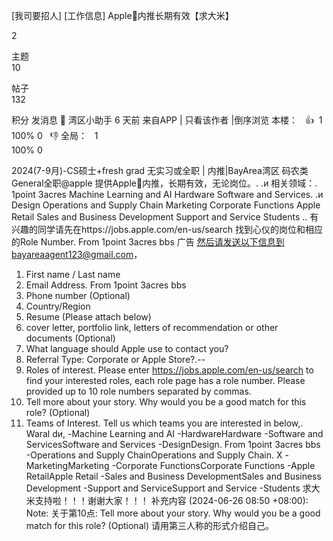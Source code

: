 [我司要招人] [工作信息] Apple🍎内推长期有效【求大米】

2

主题	
10

帖子	
132

积分
发消息	
🔗
 湾区小助手 6 天前 来自APP | 只看该作者 |倒序浏览
本楼：  	👍  1	
100%	0   👎
全局：  	1	
100%	0

2024(7-9月)-CS硕士+fresh grad 无实习或全职 | 内推|BayArea湾区 码农类General全职@apple
提供Apple🍎内推，长期有效，无论岗位。. .и
相关领域：. 1point 3acres
Machine Learning and AI
Hardware
Software and Services. .и
Design
Operations and Supply Chain
Marketing
Corporate Functions
Apple Retail
Sales and Business Development
Support and Service
Students
..
有兴趣的同学请先在https://jobs.apple.com/en-us/search 找到心仪的岗位和相应的Role Number. From 1point 3acres bbs
广告
然后请发送以下信息到bayareaagent123@gmail.com，
1. First name / Last name
2. Email Address. From 1point 3acres bbs
3. Phone number (Optional)
4. Country/Region
5. Resume (Please attach below)
6. cover letter, portfolio link, letters of recommendation or other documents (Optional)
7. What language should Apple use to contact you?
8. Referral Type: Corporate or Apple Store?.--
9. Roles of interest. Please enter https://jobs.apple.com/en-us/search to find your interested roles, each role page has a role number. Please provided up to 10 role numbers separated by commas.
10. Tell more about your story. Why would you be a good match for this role? (Optional)
11. Teams of Interest. Tell us which teams you are interested in below,. Waral dи,
-Machine Learning and AI
-HardwareHardware
-Software and ServicesSoftware and Services
-DesignDesign. From 1point 3acres bbs
-Operations and Supply ChainOperations and Supply Chain. Χ
-MarketingMarketing
-Corporate FunctionsCorporate Functions
-Apple RetailApple Retail
-Sales and Business DevelopmentSales and Business Development
-Support and ServiceSupport and Service
-Students
求大米支持啦！！！谢谢大家！！！
补充内容 (2024-06-26 08:50 +08:00):
Note: 关于第10点: Tell more about your story. Why would you be a good match for this role? (Optional) 请用第三人称的形式介绍自己。
